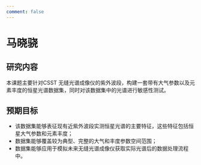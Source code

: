 ```yaml
---
comment: false
---
```

# 马晓骁

## 研究内容

本课题主要针对CSST 无缝光谱成像仪的紫外波段，构建一套带有大气参数以及元素丰度的恒星光谱数据集，同时对该数据集中的光谱进行敏感性测试。

## 预期目标

- 该数据集能够表征现有近紫外波段实测恒星光谱的主要特征，这些特征包括恒星大气参数和元素丰度；
- 数据集能够覆盖较为典型、完整的大气和丰度参数空间范围；
- 数据集能够应用于模拟未来无缝光谱成像仪获取实际光谱后的数据处理流程中。